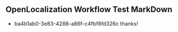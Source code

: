 ## OpenLocalization Workflow Test MarkDown
* ba4b1ab0-3e83-4288-a86f-c4fbf8fd326c thanks!

<!--HONumber=Jul16_HO5-->


